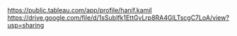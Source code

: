 https://public.tableau.com/app/profile/hanif.kamil
https://drive.google.com/file/d/1sSubIfk1EttGvLrp8RA4GlLTscgC7LoA/view?usp=sharing
